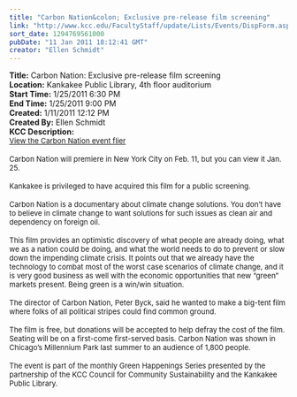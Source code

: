 ```yaml
---
title: "Carbon Nation&colon; Exclusive pre-release film screening"
link: "http://www.kcc.edu/FacultyStaff/update/Lists/Events/DispForm.aspx?ID=21"
sort_date: 1294769561000
pubDate: "11 Jan 2011 18:12:41 GMT"
creator: "Ellen Schmidt"
---
```


<div><b>Title:</b> Carbon Nation: Exclusive pre-release film screening</div>
<div><b>Location:</b> Kankakee Public Library, 4th floor auditorium</div>
<div><b>Start Time:</b> 1/25/2011 6:30 PM</div>
<div><b>End Time:</b> 1/25/2011 9:00 PM</div>
<div><b>Created:</b> 1/11/2011 12:12 PM</div>
<div><b>Created By:</b> Ellen Schmidt</div>
<div><b>KCC Description:</b> <div class=ExternalClassDB3231DD89FB409C9FD698F6560343F7><div>
<div><font size=2><a href="/Documents/carbonnationflier.pdf">View the Carbon Nation event flier</a></font></div>
<div><font size=2></font> </div>
<div><font size=2>Carbon Nation will premiere in New York City on Feb. 11, but you can view it Jan. 25.</font></div>
<div><font size=2></font> </div>
<div><font size=2>Kankakee is privileged to have acquired this film for a public screening.</font></div>
<div><font size=2></font> </div>
<div><font size=2>Carbon Nation is a documentary about climate change solutions. You don’t have to believe in climate change to want solutions for such issues as clean air and dependency on foreign oil.</font></div>
<div><font size=2></font> </div>
<div><font size=2>This film provides an optimistic discovery of what people are already doing, what we as a nation could be doing, and what the world needs to do to prevent or slow down the impending climate crisis. It points out that we already have the technology to combat most of the worst case scenarios of climate change, and it is very good business as well with the economic opportunities that new “green” markets present. Being green is a win/win situation. </font></div>
<div><font size=2></font> </div>
<div><font size=2>The director of Carbon Nation, Peter Byck, said he wanted to make a big-tent film where folks of all political stripes could find common ground.  </font></div>
<div><font size=2></font> </div>
<div><font size=2>The film is free, but donations will be accepted to help defray the cost of the film. Seating will be on a first-come first-served basis. Carbon Nation was shown in Chicago’s Millennium Park last summer to an audience of 1,800 people. </font></div>
<div><font size=2></font> </div>
<div><font size=2>The event is part of the monthly Green Happenings Series presented by the partnership of the KCC Council for Community Sustainability and the Kankakee Public Library.</font></div></div></div></div>
